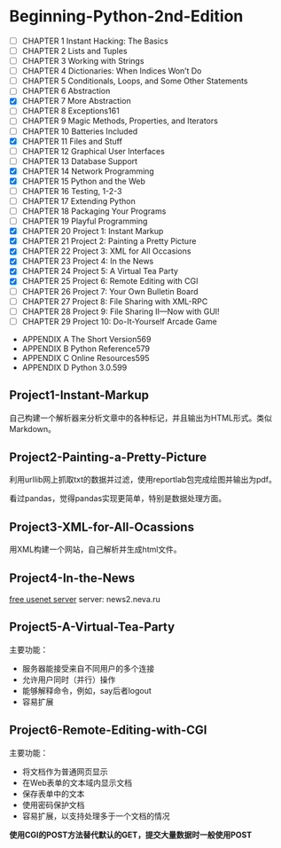 # Beginning-Python-2nd-Edition

- [ ] CHAPTER 1 Instant Hacking: The Basics
- [ ] CHAPTER 2 Lists and Tuples
- [ ] CHAPTER 3 Working with Strings
- [ ] CHAPTER 4 Dictionaries: When Indices Won’t Do
- [ ] CHAPTER 5 Conditionals, Loops, and Some Other Statements
- [ ] CHAPTER 6 Abstraction
- [x] CHAPTER 7 More Abstraction
- [ ] CHAPTER 8 Exceptions161
- [ ] CHAPTER 9 Magic Methods, Properties, and Iterators
- [ ] CHAPTER 10 Batteries Included
- [x] CHAPTER 11 Files and Stuff
- [ ] CHAPTER 12 Graphical User Interfaces
- [ ] CHAPTER 13 Database Support
- [x] CHAPTER 14 Network Programming
- [x] CHAPTER 15 Python and the Web
- [ ] CHAPTER 16 Testing, 1-2-3
- [ ] CHAPTER 17 Extending Python
- [ ] CHAPTER 18 Packaging Your Programs
- [ ] CHAPTER 19 Playful Programming
- [x] CHAPTER 20 Project 1: Instant Markup
- [x] CHAPTER 21 Project 2: Painting a Pretty Picture
- [x] CHAPTER 22 Project 3: XML for All Occasions
- [x] CHAPTER 23 Project 4: In the News
- [x] CHAPTER 24 Project 5: A Virtual Tea Party
- [x] CHAPTER 25 Project 6: Remote Editing with CGI
- [ ] CHAPTER 26 Project 7: Your Own Bulletin Board
- [ ] CHAPTER 27 Project 8: File Sharing with XML-RPC
- [ ] CHAPTER 28 Project 9: File Sharing II—Now with GUI!
- [ ] CHAPTER 29 Project 10: Do-It-Yourself Arcade Game

- APPENDIX A The Short Version569
- APPENDIX B Python Reference579
- APPENDIX C Online Resources595
- APPENDIX D Python 3.0.599

## Project1-Instant-Markup
自己构建一个解析器来分析文章中的各种标记，并且输出为HTML形式。类似Markdown。

## Project2-Painting-a-Pretty-Picture
利用urllib网上抓取txt的数据并过滤，使用reportlab包完成绘图并输出为pdf。

看过pandas，觉得pandas实现更简单，特别是数据处理方面。

## Project3-XML-for-All-Ocassions
用XML构建一个网站，自己解析并生成html文件。

## Project4-In-the-News
[free usenet server](http://www.freeusenetnews.com/)
server: news2.neva.ru

## Project5-A-Virtual-Tea-Party
主要功能：
- 服务器能接受来自不同用户的多个连接
- 允许用户同时（并行）操作
- 能够解释命令，例如，say后者logout
- 容易扩展

## Project6-Remote-Editing-with-CGI
主要功能：
- 将文档作为普通网页显示
- 在Web表单的文本域内显示文档
- 保存表单中的文本
- 使用密码保护文档
- 容易扩展，以支持处理多于一个文档的情况

**使用CGI的POST方法替代默认的GET，提交大量数据时一般使用POST**
